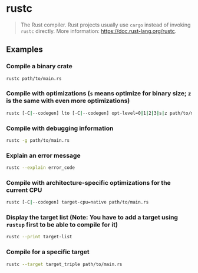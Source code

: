 # rustc

> The Rust compiler. Rust projects usually use `cargo` instead of invoking `rustc` directly. More information: <https://doc.rust-lang.org/rustc>.

## Examples

### Compile a binary crate

```bash
rustc path/to/main.rs
```

### Compile with optimizations (`s` means optimize for binary size; `z` is the same with even more optimizations)

```bash
rustc [-C|--codegen] lto [-C|--codegen] opt-level=0|1|2|3|s|z path/to/main.rs
```

### Compile with debugging information

```bash
rustc -g path/to/main.rs
```

### Explain an error message

```bash
rustc --explain error_code
```

### Compile with architecture-specific optimizations for the current CPU

```bash
rustc [-C|--codegen] target-cpu=native path/to/main.rs
```

### Display the target list (Note: You have to add a target using `rustup` first to be able to compile for it)

```bash
rustc --print target-list
```

### Compile for a specific target

```bash
rustc --target target_triple path/to/main.rs
```
